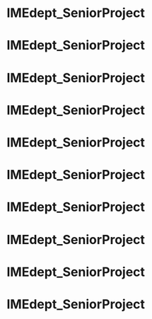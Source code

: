 # IMEdept_SeniorProject
# IMEdept_SeniorProject
# IMEdept_SeniorProject
# IMEdept_SeniorProject
# IMEdept_SeniorProject
# IMEdept_SeniorProject
# IMEdept_SeniorProject
# IMEdept_SeniorProject
# IMEdept_SeniorProject
# IMEdept_SeniorProject

